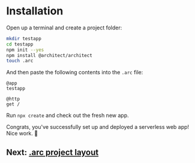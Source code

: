 # Installation

Open up a terminal and create a project folder:

```bash
mkdir testapp
cd testapp
npm init --yes
npm install @architect/architect
touch .arc
```

And then paste the following contents into the `.arc` file:

```arc
@app
testapp

@http
get /
```

Run `npx create` and check out the fresh new app.

Congrats, you've successfully set up and deployed a serverless web app! Nice work. 💖

## Next: [.arc project layout](/quickstart/arc-project-layout)

